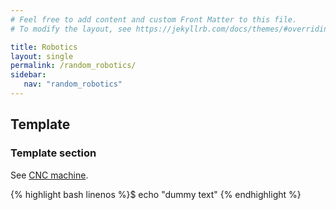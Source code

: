```yaml
---
# Feel free to add content and custom Front Matter to this file.
# To modify the layout, see https://jekyllrb.com/docs/themes/#overriding-theme-defaults

title: Robotics
layout: single
permalink: /random_robotics/
sidebar:
   nav: "random_robotics"
---
```


## Template 
### Template section 
See [CNC machine](https://www.amazon.co.uk/SainSmart-Genmitsu-1810-PRO-Engraving-180x100x45mm/dp/B07G55SNZW/ref=pd_sbs_1/257-1889532-0768105?pd_rd_w=xyJWb&pf_rd_p=69ff3c7a-27c9-438b-8fad-f012e06e34d0&pf_rd_r=JEDKAKFKJ7S08K7N5A1D&pd_rd_r=d7630437-adb3-4729-ac5f-380dba1ebb96&pd_rd_wg=3Pt3j&pd_rd_i=B07G4TD3CN&th=1).

{% highlight bash linenos %}$ echo "dummy text" {% endhighlight %}
